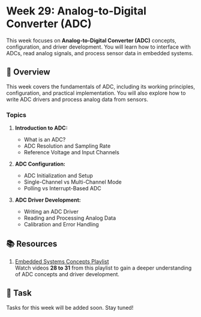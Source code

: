 # Week 29: Analog-to-Digital Converter (ADC)

This week focuses on **Analog-to-Digital Converter (ADC)** concepts, configuration, and driver development. You will learn how to interface with ADCs, read analog signals, and process sensor data in embedded systems.

## 📖 Overview

This week covers the fundamentals of ADC, including its working principles, configuration, and practical implementation. You will also explore how to write ADC drivers and process analog data from sensors.

### Topics

1. **Introduction to ADC:**
   - What is an ADC?
   - ADC Resolution and Sampling Rate
   - Reference Voltage and Input Channels

2. **ADC Configuration:**
   - ADC Initialization and Setup
   - Single-Channel vs Multi-Channel Mode
   - Polling vs Interrupt-Based ADC

3. **ADC Driver Development:**
   - Writing an ADC Driver
   - Reading and Processing Analog Data
   - Calibration and Error Handling

## 📚 Resources

1. [Embedded Systems Concepts Playlist](https://www.youtube.com/playlist?list=PLoiqjtgvXf9e2VJk8GWEXwECPM_7JRwkE)  
   Watch videos **28 to 31** from this playlist to gain a deeper understanding of ADC concepts and driver development.

## 📝 Task

Tasks for this week will be added soon. Stay tuned!
